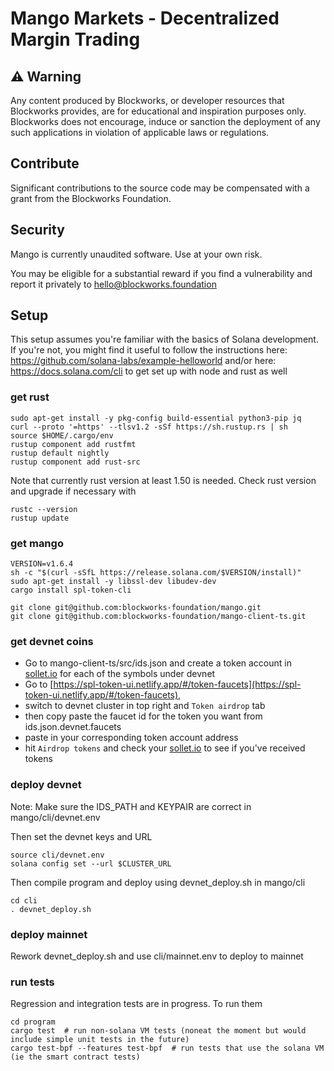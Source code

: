 # Mango Markets - Decentralized Margin Trading

## ⚠️ Warning

Any content produced by Blockworks, or developer resources that Blockworks provides, are for educational and inspiration purposes only. Blockworks does not encourage, induce or sanction the deployment of any such applications in violation of applicable laws or regulations.

## Contribute
Significant contributions to the source code may be compensated with a grant from the Blockworks Foundation.

## Security
Mango is currently unaudited software. Use at your own risk.

You may be eligible for a substantial reward if you find a vulnerability and report it privately to hello@blockworks.foundation

## Setup
This setup assumes you're familiar with the basics of Solana development. 
If you're not, you might find it useful to follow the instructions here: https://github.com/solana-labs/example-helloworld 
and/or here: https://docs.solana.com/cli to get set up with node and rust as well

### get rust
```
sudo apt-get install -y pkg-config build-essential python3-pip jq
curl --proto '=https' --tlsv1.2 -sSf https://sh.rustup.rs | sh
source $HOME/.cargo/env
rustup component add rustfmt
rustup default nightly
rustup component add rust-src
```

Note that currently rust version at least 1.50 is needed. Check rust version and upgrade if necessary with
```
rustc --version
rustup update
```

### get mango
```
VERSION=v1.6.4
sh -c "$(curl -sSfL https://release.solana.com/$VERSION/install)"
sudo apt-get install -y libssl-dev libudev-dev
cargo install spl-token-cli

git clone git@github.com:blockworks-foundation/mango.git
git clone git@github.com:blockworks-foundation/mango-client-ts.git
```


### get devnet coins
- Go to mango-client-ts/src/ids.json and create a token account in [sollet.io](http://sollet.io) for each of the symbols under devnet
- Go to [https://spl-token-ui.netlify.app/#/token-faucets](https://spl-token-ui.netlify.app/#/token-faucets),
- switch to devnet cluster in top right and `Token airdrop` tab
- then copy paste the faucet id for the token you want from ids.json.devnet.faucets
- paste in your corresponding token account address
- hit `Airdrop tokens` and check your [sollet.io](http://sollet.io) to see if you've received tokens

### deploy devnet
Note: Make sure the IDS_PATH and KEYPAIR are correct in mango/cli/devnet.env

Then set the devnet keys and URL
```
source cli/devnet.env
solana config set --url $CLUSTER_URL
```

Then compile program and deploy using devnet_deploy.sh in mango/cli
```
cd cli
. devnet_deploy.sh
```

### deploy mainnet
Rework devnet_deploy.sh and use cli/mainnet.env to deploy to mainnet 


### run tests
Regression and integration tests are in progress. To run them
```
cd program
cargo test  # run non-solana VM tests (noneat the moment but would include simple unit tests in the future)
cargo test-bpf --features test-bpf  # run tests that use the solana VM (ie the smart contract tests)
```